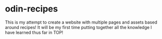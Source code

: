 # odin-recipes
This is my attempt to create a website with multiple pages and assets based around recipes!
It will be my first time putting together all the knowledge I have learned thus far in TOP!
